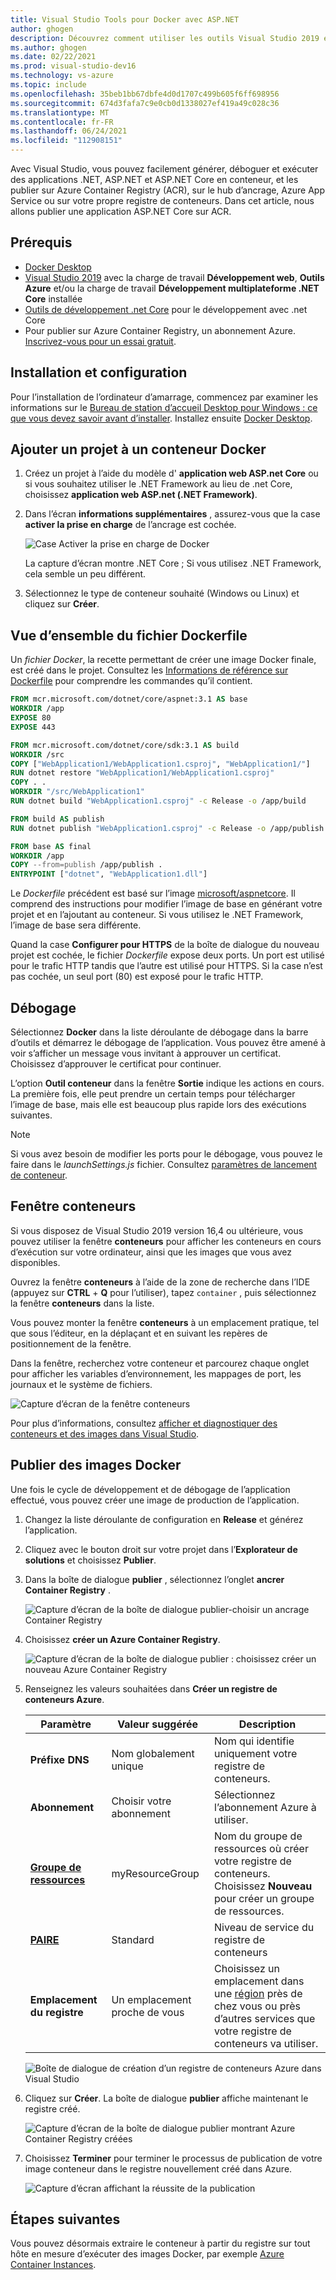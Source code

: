 ```yaml
---
title: Visual Studio Tools pour Docker avec ASP.NET
author: ghogen
description: Découvrez comment utiliser les outils Visual Studio 2019 et Docker pour Windows
ms.author: ghogen
ms.date: 02/22/2021
ms.prod: visual-studio-dev16
ms.technology: vs-azure
ms.topic: include
ms.openlocfilehash: 35beb1bb67dbfe4d0d1707c499b605f6ff698956
ms.sourcegitcommit: 674d3fafa7c9e0cb0d1338027ef419a49c028c36
ms.translationtype: MT
ms.contentlocale: fr-FR
ms.lasthandoff: 06/24/2021
ms.locfileid: "112908151"
---
```

Avec Visual Studio, vous pouvez facilement générer, déboguer et exécuter des applications .NET, ASP.NET et ASP.NET Core en conteneur, et les publier sur Azure Container Registry (ACR), sur le hub d’ancrage, Azure App Service ou sur votre propre registre de conteneurs. Dans cet article, nous allons publier une application ASP.NET Core sur ACR.

## <a name="prerequisites"></a>Prérequis

* [Docker Desktop](https://hub.docker.com/editions/community/docker-ce-desktop-windows)
* [Visual Studio 2019](https://visualstudio.microsoft.com/downloads) avec la charge de travail **Développement web**, **Outils Azure** et/ou la charge de travail **Développement multiplateforme .NET Core** installée
* [Outils de développement .net Core](https://dotnet.microsoft.com/download/dotnet-core/) pour le développement avec .net Core
* Pour publier sur Azure Container Registry, un abonnement Azure. [Inscrivez-vous pour un essai gratuit](https://azure.microsoft.com/free/dotnet/).

## <a name="installation-and-setup"></a>Installation et configuration

Pour l’installation de l’ordinateur d’amarrage, commencez par examiner les informations sur le [Bureau de station d’accueil Desktop pour Windows : ce que vous devez savoir avant d’installer](https://docs.docker.com/docker-for-windows/install/#what-to-know-before-you-install). Installez ensuite [Docker Desktop](https://hub.docker.com/editions/community/docker-ce-desktop-windows).

## <a name="add-a-project-to-a-docker-container"></a>Ajouter un projet à un conteneur Docker

1. Créez un projet à l’aide du modèle d' **application web ASP.net Core** ou si vous souhaitez utiliser le .NET Framework au lieu de .net Core, choisissez **application web ASP.net (.NET Framework)**.
1. Dans l’écran **informations supplémentaires** , assurez-vous que la case **activer la prise en charge** de l’ancrage est cochée.

   ![Case Activer la prise en charge de Docker](../../media/container-tools/vs-2019/webapp-additional-information-31-docker.png)

   La capture d’écran montre .NET Core ; Si vous utilisez .NET Framework, cela semble un peu différent.

1. Sélectionnez le type de conteneur souhaité (Windows ou Linux) et cliquez sur **Créer**.

## <a name="dockerfile-overview"></a>Vue d’ensemble du fichier Dockerfile

Un *fichier Docker*, la recette permettant de créer une image Docker finale, est créé dans le projet. Consultez les [Informations de référence sur Dockerfile](https://docs.docker.com/engine/reference/builder/) pour comprendre les commandes qu’il contient.

```dockerfile
FROM mcr.microsoft.com/dotnet/core/aspnet:3.1 AS base
WORKDIR /app
EXPOSE 80
EXPOSE 443

FROM mcr.microsoft.com/dotnet/core/sdk:3.1 AS build
WORKDIR /src
COPY ["WebApplication1/WebApplication1.csproj", "WebApplication1/"]
RUN dotnet restore "WebApplication1/WebApplication1.csproj"
COPY . .
WORKDIR "/src/WebApplication1"
RUN dotnet build "WebApplication1.csproj" -c Release -o /app/build

FROM build AS publish
RUN dotnet publish "WebApplication1.csproj" -c Release -o /app/publish

FROM base AS final
WORKDIR /app
COPY --from=publish /app/publish .
ENTRYPOINT ["dotnet", "WebApplication1.dll"]
```

Le *Dockerfile* précédent est basé sur l’image [microsoft/aspnetcore](https://hub.docker.com/r/microsoft/aspnetcore/). Il comprend des instructions pour modifier l’image de base en générant votre projet et en l’ajoutant au conteneur. Si vous utilisez le .NET Framework, l’image de base sera différente.

Quand la case **Configurer pour HTTPS** de la boîte de dialogue du nouveau projet est cochée, le fichier *Dockerfile* expose deux ports. Un port est utilisé pour le trafic HTTP tandis que l’autre est utilisé pour HTTPS. Si la case n’est pas cochée, un seul port (80) est exposé pour le trafic HTTP.

## <a name="debug"></a>Débogage

Sélectionnez **Docker** dans la liste déroulante de débogage dans la barre d’outils et démarrez le débogage de l’application. Vous pouvez être amené à voir s’afficher un message vous invitant à approuver un certificat. Choisissez d’approuver le certificat pour continuer.

L’option **Outil conteneur** dans la fenêtre **Sortie** indique les actions en cours. La première fois, elle peut prendre un certain temps pour télécharger l’image de base, mais elle est beaucoup plus rapide lors des exécutions suivantes.

>[!NOTE]
> Si vous avez besoin de modifier les ports pour le débogage, vous pouvez le faire dans le *launchSettings.js* fichier. Consultez [paramètres de lancement de conteneur](../../container-launch-settings.md).

## <a name="containers-window"></a>Fenêtre conteneurs

Si vous disposez de Visual Studio 2019 version 16,4 ou ultérieure, vous pouvez utiliser la fenêtre **conteneurs** pour afficher les conteneurs en cours d’exécution sur votre ordinateur, ainsi que les images que vous avez disponibles.

Ouvrez la fenêtre **conteneurs** à l’aide de la zone de recherche dans l’IDE (appuyez sur **CTRL** + **Q** pour l’utiliser), tapez `container` , puis sélectionnez la fenêtre **conteneurs** dans la liste.

Vous pouvez monter la fenêtre **conteneurs** à un emplacement pratique, tel que sous l’éditeur, en la déplaçant et en suivant les repères de positionnement de la fenêtre.

Dans la fenêtre, recherchez votre conteneur et parcourez chaque onglet pour afficher les variables d’environnement, les mappages de port, les journaux et le système de fichiers.

![Capture d’écran de la fenêtre conteneurs](../../media/overview/vs-2019/container-tools-window.png)

Pour plus d’informations, consultez [afficher et diagnostiquer des conteneurs et des images dans Visual Studio](../../view-and-diagnose-containers.md).

## <a name="publish-docker-images"></a>Publier des images Docker

Une fois le cycle de développement et de débogage de l’application effectué, vous pouvez créer une image de production de l’application.

1. Changez la liste déroulante de configuration en **Release** et générez l’application.
1. Cliquez avec le bouton droit sur votre projet dans l’**Explorateur de solutions** et choisissez **Publier**.
1. Dans la boîte de dialogue **publier** , sélectionnez l’onglet **ancrer Container Registry** .

   ![Capture d’écran de la boîte de dialogue publier-choisir un ancrage Container Registry](../../media/container-tools/vs-2019/docker-container-registry.png)

1. Choisissez **créer un Azure Container Registry**.

   ![Capture d’écran de la boîte de dialogue publier : choisissez créer un nouveau Azure Container Registry](../../media/container-tools/vs-2019/select-existing-or-create-new-azure-container-registry.png)

1. Renseignez les valeurs souhaitées dans **Créer un registre de conteneurs Azure**.

    | Paramètre      | Valeur suggérée  | Description                                |
    | ------------ |  ------- | -------------------------------------------------- |
    | **Préfixe DNS** | Nom globalement unique | Nom qui identifie uniquement votre registre de conteneurs. |
    | **Abonnement** | Choisir votre abonnement | Sélectionnez l’abonnement Azure à utiliser. |
    | **[Groupe de ressources](/azure/azure-resource-manager/resource-group-overview)** | myResourceGroup |  Nom du groupe de ressources où créer votre registre de conteneurs. Choisissez **Nouveau** pour créer un groupe de ressources.|
    | **[PAIRE](/azure/container-registry/container-registry-skus)** | Standard | Niveau de service du registre de conteneurs  |
    | **Emplacement du registre** | Un emplacement proche de vous | Choisissez un emplacement dans une [région](https://azure.microsoft.com/regions/) près de chez vous ou près d’autres services que votre registre de conteneurs va utiliser. |

    ![Boîte de dialogue de création d’un registre de conteneurs Azure dans Visual Studio][0]

1. Cliquez sur **Créer**. La boîte de dialogue **publier** affiche maintenant le registre créé.

   ![Capture d’écran de la boîte de dialogue publier montrant Azure Container Registry créées](../../media/container-tools/vs-2019/created-azure-container-registry.png)

1. Choisissez **Terminer** pour terminer le processus de publication de votre image conteneur dans le registre nouvellement créé dans Azure.

   ![Capture d’écran affichant la réussite de la publication](../../media/container-tools/vs-2019/publish-succeeded.png)

## <a name="next-steps"></a>Étapes suivantes

Vous pouvez désormais extraire le conteneur à partir du registre sur tout hôte en mesure d’exécuter des images Docker, par exemple [Azure Container Instances](/azure/container-instances/container-instances-tutorial-deploy-app).

[0]:../../media/hosting-web-apps-in-docker/vs-acr-provisioning-dialog-2019.png
